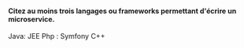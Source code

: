 #### Citez au moins trois langages ou frameworks permettant d'écrire un microservice.
Java: JEE
Php : Symfony
C++
